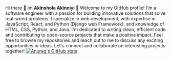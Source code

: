 Hi there 👋 Im <b>Akinshola Akinniyi</b>
👋 Welcome to my GitHub profile! I'm a software engineer with a passion for building innovative solutions that solve real-world problems. I specialize in web development, with expertise in JavaScript, React, and Python (Django web Framework), and knowledge of HTML, CSS, Python, and Java. I'm dedicated to writing clean, efficient code and contributing to open-source projects that make a positive impact. Feel free to browse my repositories and reach out to me to discuss any exciting opportunities or ideas. Let's connect and collaborate on interesting projects together!
[![Anurag's GitHub stats](https://github-readme-stats.vercel.app/api?username=akshola00)](https://github.com/anuraghazra/github-readme-stats)

